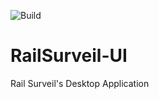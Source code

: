 ![Build](https://github.com/Barney-Bros/RailSurveil-UI/actions/workflows/dotnet.yml/badge.svg)
# RailSurveil-UI
Rail Surveil's Desktop Application

